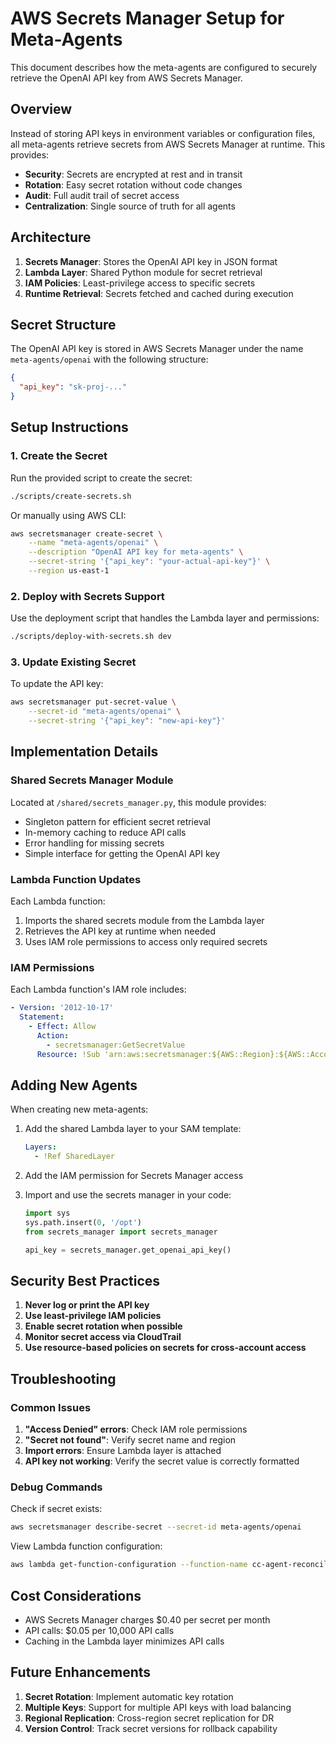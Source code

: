 # AWS Secrets Manager Setup for Meta-Agents

This document describes how the meta-agents are configured to securely retrieve the OpenAI API key from AWS Secrets Manager.

## Overview

Instead of storing API keys in environment variables or configuration files, all meta-agents retrieve secrets from AWS Secrets Manager at runtime. This provides:

- **Security**: Secrets are encrypted at rest and in transit
- **Rotation**: Easy secret rotation without code changes
- **Audit**: Full audit trail of secret access
- **Centralization**: Single source of truth for all agents

## Architecture

1. **Secrets Manager**: Stores the OpenAI API key in JSON format
2. **Lambda Layer**: Shared Python module for secret retrieval
3. **IAM Policies**: Least-privilege access to specific secrets
4. **Runtime Retrieval**: Secrets fetched and cached during execution

## Secret Structure

The OpenAI API key is stored in AWS Secrets Manager under the name `meta-agents/openai` with the following structure:

```json
{
  "api_key": "sk-proj-..."
}
```

## Setup Instructions

### 1. Create the Secret

Run the provided script to create the secret:

```bash
./scripts/create-secrets.sh
```

Or manually using AWS CLI:

```bash
aws secretsmanager create-secret \
    --name "meta-agents/openai" \
    --description "OpenAI API key for meta-agents" \
    --secret-string '{"api_key": "your-actual-api-key"}' \
    --region us-east-1
```

### 2. Deploy with Secrets Support

Use the deployment script that handles the Lambda layer and permissions:

```bash
./scripts/deploy-with-secrets.sh dev
```

### 3. Update Existing Secret

To update the API key:

```bash
aws secretsmanager put-secret-value \
    --secret-id "meta-agents/openai" \
    --secret-string '{"api_key": "new-api-key"}'
```

## Implementation Details

### Shared Secrets Manager Module

Located at `/shared/secrets_manager.py`, this module provides:

- Singleton pattern for efficient secret retrieval
- In-memory caching to reduce API calls
- Error handling for missing secrets
- Simple interface for getting the OpenAI API key

### Lambda Function Updates

Each Lambda function:

1. Imports the shared secrets module from the Lambda layer
2. Retrieves the API key at runtime when needed
3. Uses IAM role permissions to access only required secrets

### IAM Permissions

Each Lambda function's IAM role includes:

```yaml
- Version: '2012-10-17'
  Statement:
    - Effect: Allow
      Action:
        - secretsmanager:GetSecretValue
      Resource: !Sub 'arn:aws:secretsmanager:${AWS::Region}:${AWS::AccountId}:secret:meta-agents/openai*'
```

## Adding New Agents

When creating new meta-agents:

1. Add the shared Lambda layer to your SAM template:
   ```yaml
   Layers:
     - !Ref SharedLayer
   ```

2. Add the IAM permission for Secrets Manager access

3. Import and use the secrets manager in your code:
   ```python
   import sys
   sys.path.insert(0, '/opt')
   from secrets_manager import secrets_manager
   
   api_key = secrets_manager.get_openai_api_key()
   ```

## Security Best Practices

1. **Never log or print the API key**
2. **Use least-privilege IAM policies**
3. **Enable secret rotation when possible**
4. **Monitor secret access via CloudTrail**
5. **Use resource-based policies on secrets for cross-account access**

## Troubleshooting

### Common Issues

1. **"Access Denied" errors**: Check IAM role permissions
2. **"Secret not found"**: Verify secret name and region
3. **Import errors**: Ensure Lambda layer is attached
4. **API key not working**: Verify the secret value is correctly formatted

### Debug Commands

Check if secret exists:
```bash
aws secretsmanager describe-secret --secret-id meta-agents/openai
```

View Lambda function configuration:
```bash
aws lambda get-function-configuration --function-name cc-agent-reconciler-dev
```

## Cost Considerations

- AWS Secrets Manager charges $0.40 per secret per month
- API calls: $0.05 per 10,000 API calls
- Caching in the Lambda layer minimizes API calls

## Future Enhancements

1. **Secret Rotation**: Implement automatic key rotation
2. **Multiple Keys**: Support for multiple API keys with load balancing
3. **Regional Replication**: Cross-region secret replication for DR
4. **Version Control**: Track secret versions for rollback capability